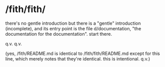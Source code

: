 # /fith/fith/ ##

there's no gentle introduction but there is a "gentle" introduction (incomplete), and its entry point is the file d/documentation, "the documentation for the documentation". start there.

q.v. q.v.

(yes, /fith/README.md is identical to /fith/fith/README.md except for this line, which merely notes that they're identical. this is intentional. q.v.)
